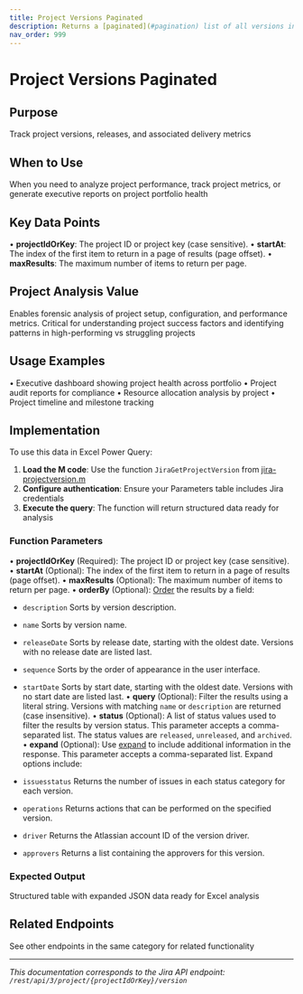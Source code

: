 ```yaml
---
title: Project Versions Paginated
description: Returns a [paginated](#pagination) list of all versions in a project. See the [Get project versions](#api-rest-api-3-project-projectIdOrKey-versions-g...
nav_order: 999
---
```


# Project Versions Paginated

## Purpose
Track project versions, releases, and associated delivery metrics

## When to Use
When you need to analyze project performance, track project metrics, or generate executive reports on project portfolio health

## Key Data Points
• **projectIdOrKey**: The project ID or project key (case sensitive).
• **startAt**: The index of the first item to return in a page of results (page offset).
• **maxResults**: The maximum number of items to return per page.

## Project Analysis Value
Enables forensic analysis of project setup, configuration, and performance metrics. Critical for understanding project success factors and identifying patterns in high-performing vs struggling projects

## Usage Examples
• Executive dashboard showing project health across portfolio
• Project audit reports for compliance
• Resource allocation analysis by project
• Project timeline and milestone tracking

## Implementation
To use this data in Excel Power Query:

1. **Load the M code**: Use the function `JiraGetProjectVersion` from [jira-projectversion.m](../assets/jira-projectversion.m)
2. **Configure authentication**: Ensure your Parameters table includes Jira credentials
3. **Execute the query**: The function will return structured data ready for analysis

### Function Parameters
• **projectIdOrKey** (Required): The project ID or project key (case sensitive).
• **startAt** (Optional): The index of the first item to return in a page of results (page offset).
• **maxResults** (Optional): The maximum number of items to return per page.
• **orderBy** (Optional): [Order](#ordering) the results by a field:

 *  `description` Sorts by version description.
 *  `name` Sorts by version name.
 *  `releaseDate` Sorts by release date, starting with the oldest date. Versions with no release date are listed last.
 *  `sequence` Sorts by the order of appearance in the user interface.
 *  `startDate` Sorts by start date, starting with the oldest date. Versions with no start date are listed last.
• **query** (Optional): Filter the results using a literal string. Versions with matching `name` or `description` are returned (case insensitive).
• **status** (Optional): A list of status values used to filter the results by version status. This parameter accepts a comma-separated list. The status values are `released`, `unreleased`, and `archived`.
• **expand** (Optional): Use [expand](#expansion) to include additional information in the response. This parameter accepts a comma-separated list. Expand options include:

 *  `issuesstatus` Returns the number of issues in each status category for each version.
 *  `operations` Returns actions that can be performed on the specified version.
 *  `driver` Returns the Atlassian account ID of the version driver.
 *  `approvers` Returns a list containing the approvers for this version.

### Expected Output
Structured table with expanded JSON data ready for Excel analysis

## Related Endpoints
See other endpoints in the same category for related functionality

---
*This documentation corresponds to the Jira API endpoint: `/rest/api/3/project/{projectIdOrKey}/version`*
